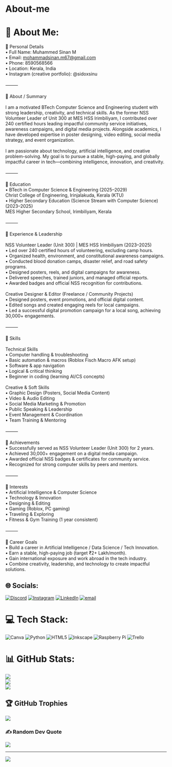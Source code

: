 # About-me
# 💫 About Me:
🔹 Personal Details<br>	•	Full Name: Muhammed Sinan M<br>	•	Email: mohammadsinan.m67@gmail.com<br>	•	Phone: 8590568566<br>	•	Location: Kerala, India<br>	•	Instagram (creative portfolio): @sidoxsinu<br><br>⸻<br><br>🔹 About / Summary<br><br>I am a motivated BTech Computer Science and Engineering student with strong leadership, creativity, and technical skills. As the former NSS Volunteer Leader of Unit 300 at MES HSS Irimbiliyam, I contributed over 240 certified hours leading impactful community service initiatives, awareness campaigns, and digital media projects. Alongside academics, I have developed expertise in poster designing, video editing, social media strategy, and event organization.<br><br>I am passionate about technology, artificial intelligence, and creative problem-solving. My goal is to pursue a stable, high-paying, and globally impactful career in tech—combining intelligence, innovation, and creativity.<br><br>⸻<br><br>🔹 Education<br>	•	BTech in Computer Science & Engineering (2025–2029)<br>Christ College of Engineering, Irinjalakuda, Kerala (KTU)<br>	•	Higher Secondary Education (Science Stream with Computer Science) (2023–2025)<br>MES Higher Secondary School, Irimbiliyam, Kerala<br><br>⸻<br><br>🔹 Experience & Leadership<br><br>NSS Volunteer Leader (Unit 300) | MES HSS Irimbiliyam (2023–2025)<br>	•	Led over 240 certified hours of volunteering, excluding camp hours.<br>	•	Organized health, environment, and constitutional awareness campaigns.<br>	•	Conducted blood donation camps, disaster relief, and road safety programs.<br>	•	Designed posters, reels, and digital campaigns for awareness.<br>	•	Delivered speeches, trained juniors, and managed official reports.<br>	•	Awarded badges and official NSS recognition for contributions.<br><br>Creative Designer & Editor (Freelance / Community Projects)<br>	•	Designed posters, event promotions, and official digital content.<br>	•	Edited songs and created engaging reels for local campaigns.<br>	•	Led a successful digital promotion campaign for a local song, achieving 30,000+ engagements.<br><br>⸻<br><br>🔹 Skills<br><br>Technical Skills<br>	•	Computer handling & troubleshooting<br>	•	Basic automation & macros (Roblox Fisch Macro AFK setup)<br>	•	Software & app navigation<br>	•	Logical & critical thinking<br>	•	Beginner in coding (learning AI/CS concepts)<br><br>Creative & Soft Skills<br>	•	Graphic Design (Posters, Social Media Content)<br>	•	Video & Audio Editing<br>	•	Social Media Marketing & Promotion<br>	•	Public Speaking & Leadership<br>	•	Event Management & Coordination<br>	•	Team Training & Mentoring<br><br>⸻<br><br>🔹 Achievements<br>	•	Successfully served as NSS Volunteer Leader (Unit 300) for 2 years.<br>	•	Achieved 30,000+ engagement on a digital media campaign.<br>	•	Awarded official NSS badges & certificates for community service.<br>	•	Recognized for strong computer skills by peers and mentors.<br><br>⸻<br><br>🔹 Interests<br>	•	Artificial Intelligence & Computer Science<br>	•	Technology & Innovation<br>	•	Designing & Editing<br>	•	Gaming (Roblox, PC gaming)<br>	•	Traveling & Exploring<br>	•	Fitness & Gym Training (1 year consistent)<br><br>⸻<br><br>🔹 Career Goals<br>	•	Build a career in Artificial Intelligence / Data Science / Tech Innovation.<br>	•	Earn a stable, high-paying job (target ₹2+ Lakh/month).<br>	•	Gain international exposure and work abroad in the tech industry.<br>	•	Combine creativity, leadership, and technology to create impactful solutions.<br>


## 🌐 Socials:
[![Discord](https://img.shields.io/badge/Discord-%237289DA.svg?logo=discord&logoColor=white)](https://discord.gg/sidoxsinu) [![Instagram](https://img.shields.io/badge/Instagram-%23E4405F.svg?logo=Instagram&logoColor=white)](https://instagram.com/sidoxsinu) [![LinkedIn](https://img.shields.io/badge/LinkedIn-%230077B5.svg?logo=linkedin&logoColor=white)](https://linkedin.com/in/https://www.linkedin.com/in/muhammed-sinan-m-63772b342?utm_source=share&utm_campaign=share_via&utm_content=profile&utm_medium=ios_app) [![email](https://img.shields.io/badge/Email-D14836?logo=gmail&logoColor=white)](mailto:muhammedsinan.m.official@gmail.com) 

# 💻 Tech Stack:
![Canva](https://img.shields.io/badge/Canva-%2300C4CC.svg?style=plastic&logo=Canva&logoColor=white) ![Python](https://img.shields.io/badge/python-3670A0?style=plastic&logo=python&logoColor=ffdd54) ![HTML5](https://img.shields.io/badge/html5-%23E34F26.svg?style=plastic&logo=html5&logoColor=white) ![Inkscape](https://img.shields.io/badge/Inkscape-e0e0e0?style=plastic&logo=inkscape&logoColor=080A13) ![Raspberry Pi](https://img.shields.io/badge/-Raspberry_Pi-C51A4A?style=plastic&logo=Raspberry-Pi) ![Trello](https://img.shields.io/badge/Trello-%23026AA7.svg?style=plastic&logo=Trello&logoColor=white)
# 📊 GitHub Stats:
![](https://github-readme-stats.vercel.app/api?username=Muhammedsinan-m&theme=github_dark_dimmed&hide_border=false&include_all_commits=true&count_private=true)<br/>
![](https://nirzak-streak-stats.vercel.app/?user=Muhammedsinan-m&theme=github_dark_dimmed&hide_border=false)<br/>
![](https://github-readme-stats.vercel.app/api/top-langs/?username=Muhammedsinan-m&theme=github_dark_dimmed&hide_border=false&include_all_commits=true&count_private=true&layout=compact)

## 🏆 GitHub Trophies
![](https://github-profile-trophy.vercel.app/?username=Muhammedsinan-m&theme=radical&no-frame=true&no-bg=true&margin-w=4)

### ✍️ Random Dev Quote
![](https://quotes-github-readme.vercel.app/api?type=horizontal&theme=dark)

---
[![](https://visitcount.itsvg.in/api?id=Muhammedsinan-m&icon=0&color=0)](https://visitcount.itsvg.in)

<!-- Proudly created with GPRM ( https://gprm.itsvg.in ) -->
